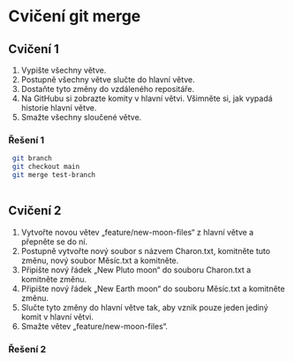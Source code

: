 # Cvičení git merge

## Cvičení 1

1. Vypište všechny větve.
2. Postupně všechny větve slučte do hlavní větve.
3. Dostaňte tyto změny do vzdáleného repositáře.
4. Na GitHubu si zobrazte komity v hlavní větvi. Všimněte si, jak vypadá historie hlavní větve.
5. Smažte všechny sloučené větve.

### Řešení 1

```bash
 git branch
 git checkout main
 git merge test-branch
 
```

## Cvičení 2

1. Vytvořte novou větev „feature/new-moon-files“ z hlavní větve a přepněte se do ní.
2. Postupně vytvořte nový soubor s názvem Charon.txt, komitněte tuto změnu, nový soubor Měsíc.txt a komitněte.
3. Připište nový řádek „New Pluto moon“ do souboru Charon.txt a komitněte změnu.
4. Připište nový řádek „New Earth moon“ do souboru Měsíc.txt a komitněte změnu.
5. Slučte tyto změny do hlavní větve tak, aby vznik pouze jeden jediný komit v hlavní větvi.
6. Smažte větev „feature/new-moon-files“.

### Řešení 2

```bash

```
